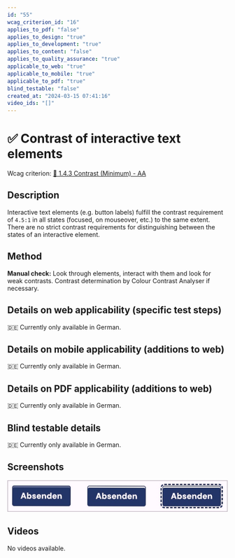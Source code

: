 ```yaml
---
id: "55"
wcag_criterion_id: "16"
applies_to_pdf: "false"
applies_to_design: "true"
applies_to_development: "true"
applies_to_content: "false"
applies_to_quality_assurance: "true"
applicable_to_web: "true"
applicable_to_mobile: "true"
applicable_to_pdf: "true"
blind_testable: "false"
created_at: "2024-03-15 07:41:16"
video_ids: "[]"
---
```


# ✅ Contrast of interactive text elements

Wcag criterion: [📜 1.4.3 Contrast (Minimum) - AA](..)

## Description

Interactive text elements (e.g. button labels) fulfill the contrast requirement of `4.5:1` in all states (focused, on mouseover, etc.) to the same extent. There are no strict contrast requirements for distinguishing between the states of an interactive element.

## Method

**Manual check:** Look through elements, interact with them and look for weak contrasts. Contrast determination by Colour Contrast Analyser if necessary.

## Details on web applicability (specific test steps)

🇩🇪 Currently only available in German.

## Details on mobile applicability (additions to web)

🇩🇪 Currently only available in German.

## Details on PDF applicability (additions to web)

🇩🇪 Currently only available in German.

## Blind testable details

🇩🇪 Currently only available in German.

## Screenshots

![Schalter mit unterschiedlichen Zuständen](images/schalter-mit-unterschiedlichen-zustnden.png)

## Videos

No videos available.
